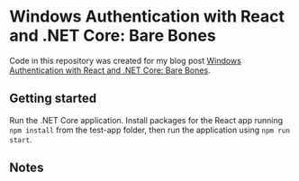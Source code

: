 # Windows Authentication with React and .NET Core: Bare Bones

Code in this repository was created for my blog post [Windows Authentication with React and .NET Core: Bare Bones](https://www.seeleycoder.com/windows-authentication-with-react).

## Getting started

Run the .NET Core application.  Install packages for the React app running `npm install` from the test-app folder, then run the application using `npm run start`.

## Notes

